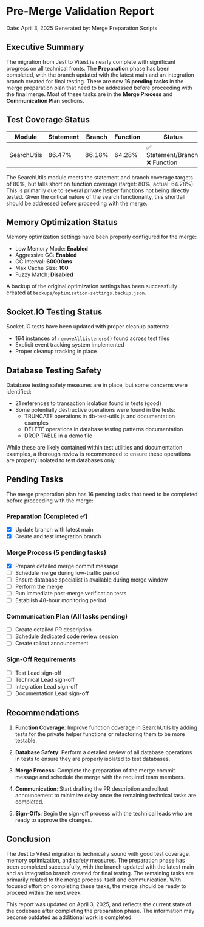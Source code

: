 # Pre-Merge Validation Report

Date: April 3, 2025
Generated by: Merge Preparation Scripts

## Executive Summary

The migration from Jest to Vitest is nearly complete with significant progress on all technical fronts. The **Preparation** phase has been completed, with the branch updated with the latest main and an integration branch created for final testing. There are now **16 pending tasks** in the merge preparation plan that need to be addressed before proceeding with the final merge. Most of these tasks are in the **Merge Process** and **Communication Plan** sections.

## Test Coverage Status

| Module | Statement | Branch | Function | Status |
|--------|-----------|--------|----------|--------|
| SearchUtils | 86.47% | 86.18% | 64.28% | ✅ Statement/Branch, ❌ Function |

The SearchUtils module meets the statement and branch coverage targets of 80%, but falls short on function coverage (target: 80%, actual: 64.28%). This is primarily due to several private helper functions not being directly tested. Given the critical nature of the search functionality, this shortfall should be addressed before proceeding with the merge.

## Memory Optimization Status

Memory optimization settings have been properly configured for the merge:

- Low Memory Mode: **Enabled**
- Aggressive GC: **Enabled**
- GC Interval: **60000ms**
- Max Cache Size: **100**
- Fuzzy Match: **Disabled**

A backup of the original optimization settings has been successfully created at `backups/optimization-settings.backup.json`.

## Socket.IO Testing Status

Socket.IO tests have been updated with proper cleanup patterns:
- 164 instances of `removeAllListeners()` found across test files
- Explicit event tracking system implemented
- Proper cleanup tracking in place

## Database Testing Safety

Database testing safety measures are in place, but some concerns were identified:
- 21 references to transaction isolation found in tests (good)
- Some potentially destructive operations were found in the tests:
  * TRUNCATE operations in db-test-utils.js and documentation examples
  * DELETE operations in database testing patterns documentation
  * DROP TABLE in a demo file

While these are likely contained within test utilities and documentation examples, a thorough review is recommended to ensure these operations are properly isolated to test databases only.

## Pending Tasks

The merge preparation plan has 16 pending tasks that need to be completed before proceeding with the merge:

### Preparation (Completed ✅)
- [x] Update branch with latest main
- [x] Create and test integration branch

### Merge Process (5 pending tasks)
- [x] Prepare detailed merge commit message
- [ ] Schedule merge during low-traffic period
- [ ] Ensure database specialist is available during merge window
- [ ] Perform the merge
- [ ] Run immediate post-merge verification tests
- [ ] Establish 48-hour monitoring period

### Communication Plan (All tasks pending)
- [ ] Create detailed PR description
- [ ] Schedule dedicated code review session
- [ ] Create rollout announcement

### Sign-Off Requirements
- [ ] Test Lead sign-off
- [ ] Technical Lead sign-off
- [ ] Integration Lead sign-off
- [ ] Documentation Lead sign-off

## Recommendations

1. **Function Coverage**: Improve function coverage in SearchUtils by adding tests for the private helper functions or refactoring them to be more testable.

2. **Database Safety**: Perform a detailed review of all database operations in tests to ensure they are properly isolated to test databases.

3. **Merge Process**: Complete the preparation of the merge commit message and schedule the merge with the required team members.

4. **Communication**: Start drafting the PR description and rollout announcement to minimize delay once the remaining technical tasks are completed.

5. **Sign-Offs**: Begin the sign-off process with the technical leads who are ready to approve the changes.

## Conclusion

The Jest to Vitest migration is technically sound with good test coverage, memory optimization, and safety measures. The preparation phase has been completed successfully, with the branch updated with the latest main and an integration branch created for final testing. The remaining tasks are primarily related to the merge process itself and communication. With focused effort on completing these tasks, the merge should be ready to proceed within the next week.

This report was updated on April 3, 2025, and reflects the current state of the codebase after completing the preparation phase. The information may become outdated as additional work is completed.